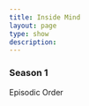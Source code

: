 ```yaml
---
title: Inside Mind
layout: page
type: show
description:
---
```


<h3>Season 1</h3>
Episodic Order
<div class="video-grid" id="video-grid" data-playlist-id="PL5irix3qFbXPtqBIvatO-m4RWqANi0xVV"></div>

<script src="show-scripts.js"></script>